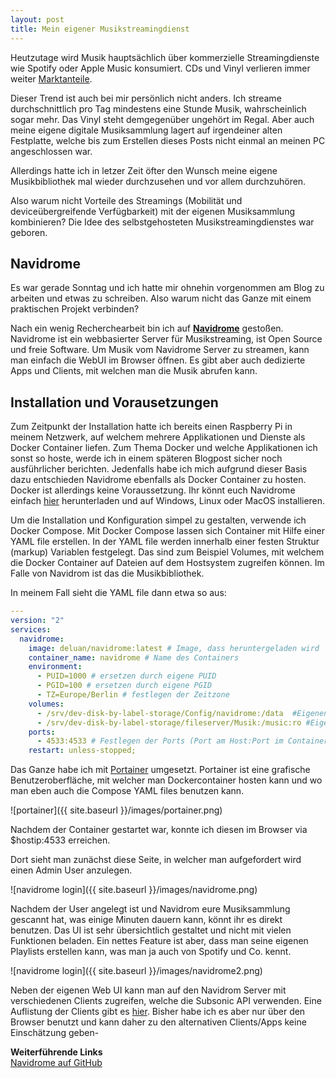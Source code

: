 ```yaml
---
layout: post
title: Mein eigener Musikstreamingdienst
---
```


Heutzutage wird Musik hauptsächlich über kommerzielle Streamingdienste wie Spotify oder Apple Music konsumiert. CDs und Vinyl verlieren immer weiter [Marktanteile](https://www.heise.de/newsticker/meldung/Marktanteil-von-Musik-Streaming-in-Deutschland-waechst-auf-46-4-Prozent-4328080.html).

Dieser Trend ist auch bei mir persönlich nicht anders. Ich streame durchschnittlich pro Tag mindestens eine Stunde Musik, wahrscheinlich sogar mehr. Das Vinyl steht demgegenüber ungehört im Regal. Aber auch meine eigene digitale Musiksammlung lagert auf irgendeiner alten Festplatte, welche bis zum Erstellen dieses Posts nicht einmal an meinen PC angeschlossen war.

Allerdings hatte ich in letzer Zeit öfter den Wunsch meine eigene Musikbibliothek mal wieder durchzusehen und vor allem durchzuhören.

Also warum nicht Vorteile des Streamings (Mobilität und deviceübergreifende Verfügbarkeit) mit der eigenen Musiksammlung kombinieren? Die Idee des selbstgehosteten Musikstreamingdienstes war geboren.

## Navidrome

Es war gerade Sonntag und ich hatte mir ohnehin vorgenommen am Blog zu arbeiten und etwas zu schreiben. Also warum nicht das Ganze mit einem praktischen Projekt verbinden?
 
Nach ein wenig Recherchearbeit bin ich auf [**Navidrome**](https://www.navidrome.org/) gestoßen. Navidrome ist ein webbasierter Server für Musikstreaming, ist Open Source und freie Software. Um Musik vom Navidrome Server zu streamen, kann man einfach die WebUI im Browser öffnen. Es gibt aber auch dedizierte Apps und Clients, mit welchen man die Musik abrufen kann.


## Installation und Vorausetzungen

Zum Zeitpunkt der Installation hatte ich bereits einen Raspberry Pi in meinem Netzwerk, auf welchem mehrere Applikationen und Dienste als Docker Container liefen. Zum Thema Docker und welche Applikationen ich sonst so hoste, werde ich in einem späteren Blogpost sicher noch ausführlicher berichten. Jedenfalls habe ich mich aufgrund dieser Basis dazu entschieden Navidrome ebenfalls als Docker Container zu hosten. Docker ist allerdings keine Voraussetzung. Ihr könnt euch Navidrome einfach [hier](https://www.navidrome.org/docs/installation/pre-built-binaries/) herunterladen und auf Windows, Linux oder MacOS installieren.

Um die Installation und Konfiguration simpel zu gestalten, verwende ich Docker Compose. Mit Docker Compose lassen sich Container mit Hilfe einer YAML file erstellen. In der YAML file werden innerhalb einer festen Struktur (markup) Variablen festgelegt. Das sind zum Beispiel Volumes, mit welchem die Docker Container auf Dateien auf dem Hostsystem zugreifen können. Im Falle von Navidrom ist das die Musikbibliothek.

In meinem Fall sieht die YAML file dann etwa so aus:


```yml
---
version: "2"
services:
  navidrome:
    image: deluan/navidrome:latest # Image, dass heruntergeladen wird
    container_name: navidrome # Name des Containers
    environment:
      - PUID=1000 # ersetzen durch eigene PUID
      - PGID=100 # ersetzen durch eigene PGID
      - TZ=Europe/Berlin # festlegen der Zeitzone
    volumes:
      - /srv/dev-disk-by-label-storage/Config/navidrome:/data  #Eigenen Pfad vor :/data einfügen
      - /srv/dev-disk-by-label-storage/fileserver/Musik:/music:ro #Eigener Pfad vor :/music:ro einsetzen     
    ports:
      - 4533:4533 # Festlegen der Ports (Port am Host:Port im Container)
    restart: unless-stopped;
```
  


  
Das Ganze habe ich mit [Portainer](https://www.portainer.io/) umgesetzt. Portainer ist eine grafische Benutzeroberfläche, mit welcher man Dockercontainer hosten kann und wo man eben auch die Compose YAML files benutzen kann.

![portainer]({{ site.baseurl }}/images/portainer.png)


Nachdem der Container gestartet war, konnte ich diesen im Browser via $hostip:4533 erreichen.


Dort sieht man zunächst diese Seite, in welcher man aufgefordert wird einen Admin User anzulegen. 

![navidrome login]({{ site.baseurl }}/images/navidrome.png)

Nachdem der User angelegt ist und Navidrom eure Musiksammlung gescannt hat, was einige Minuten dauern kann, könnt ihr es direkt benutzen. Das UI ist sehr übersichtlich gestaltet und nicht mit vielen Funktionen beladen. Ein nettes Feature ist aber, dass man seine eigenen Playlists erstellen kann, was man ja auch von Spotify und Co. kennt.

![navidrome login]({{ site.baseurl }}/images/navidrome2.png)


Neben der eigenen Web UI kann man auf den Navidrom Server mit verschiedenen Clients zugreifen, welche die Subsonic API verwenden. Eine Auflistung der Clients gibt es [hier](https://www.navidrome.org/docs/overview/). Bisher habe ich es aber nur über den Browser benutzt und kann daher zu den alternativen Clients/Apps keine Einschätzung geben-


**Weiterführende Links**  
[Navidrome auf GitHub](https://github.com/navidrome/navidrome/)






